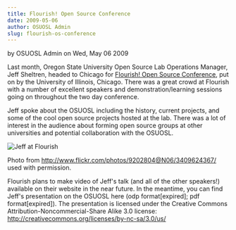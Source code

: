 ```yaml
---
title: Flourish! Open Source Conference
date: 2009-05-06
author: OSUOSL Admin
slug: flourish-os-conference
---
```

by OSUOSL Admin on Wed, May 06 2009

Last month, Oregon State University Open Source Lab Operations Manager, Jeff
Sheltren, headed to Chicago for 
[Flourish! Open Source Conference](http://www.flourishconf.com), put on by
the University of Illinois, Chicago. There was a great crowd at Flourish with a
number of excellent speakers and demonstration/learning sessions going on
throughout the two day conference.

Jeff spoke about the OSUOSL including the history, current projects, and some of
the cool open source projects hosted at the lab. There was a lot of interest in
the audience about forming open source groups at other universities and
potential collaboration with the OSUOSL.

![Jeff at Flourish](/images/jeff_flourish_2009.jpg#center)

   Photo from http://www.flickr.com/photos/9202804@N06/3409624367/ used with
   permission.

Flourish plans to make video of Jeff's talk (and all of the other speakers!)
available on their website in the near future. In the meantime, you can find
Jeff's presentation on the OSUOSL here (odp format[expired]; pdf
format[expired]). The presentation is licensed under the Creative Commons
Attribution-Noncommercial-Share Alike 3.0 license:
http://creativecommons.org/licenses/by-nc-sa/3.0/us/
